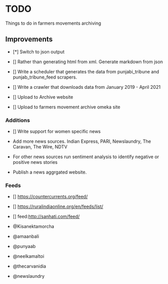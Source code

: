 # TODO

Things to do in farmers movements archiving

## Improvements

- [*] Switch to json output

- [] Rather than generating html from xml. Generate markdown from json

- [] Write a scheduler that generates the data from punjabi_tribune and punjab_tribune_feed scrapers.

- [] Write a crawler that downloads data from January 2019 - April 2021

- [] Upload to Archive website

- [] Upload to farmers movement archive omeka site

### Additions

- [] Write support for women specific news

- Add more news sources. Indian Express, PARI, Newslaundry, The Caravan, The Wire, NDTV

- For other news sources run sentiment analysis to identify negative or positive news stories

- Publish a news aggrgated website.

### Feeds

- [] https://countercurrents.org/feed/
- [] https://ruralindiaonline.org/en/feeds/list/
- [] feed:http://sanhati.com/feed/

- @Kisanektamorcha
- @amaanbali
- @punyaab
- @neelkamaltoi
- @thecarvanidia
- @newslaundry

